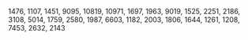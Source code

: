 1476, 
1107, 
1451, 
9095, 
10819, 
10971, 
1697, 
1963, 
9019, 
1525, 
2251, 
2186, 
3108, 
5014, 
1759, 
2580, 
1987, 
6603, 
1182, 
2003, 
1806, 
1644, 
1261, 
1208, 
7453, 
2632, 
2143

